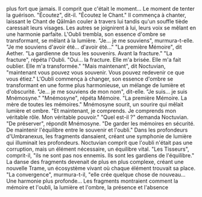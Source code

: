 plus fort que jamais.
Il comprit que c'était le moment...
Le moment de tenter la guérison.
"Écoutez",
dit-il.
"Écoutez le Chant."
Il commença à chanter,
laissant le Chant de Qālmān
couler à travers lui tandis qu'un souffle tiède caressait leurs visages.
Les autres se joignirent à lui,
leurs voix se mêlant
en une harmonie parfaite.
L'Oubli trembla,
son essence d'ombre se transformant,
se mêlant à la lumière.
"Je... je me souviens",
murmura-t-elle.
"Je me souviens d'avoir été...
d'avoir été..."
"La première Mémoire",
dit Aether.
"La gardienne de tous les souvenirs.
Avant la fracture."
"La fracture",
répéta l'Oubli.
"Oui... la fracture.
Elle m'a brisée.
Elle m'a fait oublier.
Elle m'a transformée."
"Mais maintenant",
dit Noctuvian,
"maintenant vous pouvez vous souvenir.
Vous pouvez redevenir
ce que vous étiez."
L'Oubli commença à changer,
son essence d'ombre se transformant
en une forme plus harmonieuse,
un mélange de lumière et d'obscurité.
"Je... je me souviens de mon nom",
dit-elle.
"Je suis... je suis Mnémosyne."
"Mnémosyne",
répéta Mémoire.
"La première Mémoire.
La mère de toutes les mémoires."
Mnémosyne sourit,
un sourire qui mêlait
lumière et ombre.
"Et maintenant,
je comprends.
Je comprends mon véritable rôle.
Mon véritable pouvoir."
"Quel est-il ?"
demanda Noctuvian.
"De préserver",
répondit Mnémosyne.
"De garder les mémoires en sécurité.
De maintenir l'équilibre
entre le souvenir et l'oubli."
Dans les profondeurs d'Umbranexus,
les fragments dansaient,
créant une symphonie de lumière
qui illuminait les profondeurs.
Noctuvian comprit que l'oubli
n'était pas une corruption,
mais un élément nécessaire,
un équilibre vital.
"Les Tisseurs",
comprit-il,
"ils ne sont pas nos ennemis.
Ils sont les gardiens de l'équilibre."
La danse des fragments
devenait de plus en plus complexe,
créant une nouvelle Trame,
un écosystème vivant
où chaque élément trouvait sa place.
"La convergence",
murmura-t-il,
"elle crée quelque chose de nouveau...
Une harmonie plus profonde...
Les fragments montraient
comment la mémoire et l'oubli,
la lumière et l'ombre,
la présence et l'absence
